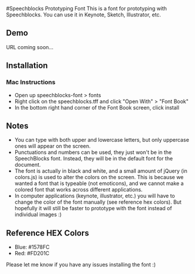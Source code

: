 #Speechblocks Prototyping Font
This is a font for prototyping with Speechblocks. You can use it in Keynote, Sketch, Illustrator, etc.

## Demo
URL coming soon...

## Installation

### Mac Instructions
* Open up speechblocks-font > fonts
* Right click on the speechblocks.tff and click "Open With" > "Font Book"
* In the bottom right hand corner of the Font Book screen, click install

## Notes
* You can type with both upper and lowercase letters, but only uppercase ones will appear on the screen.
* Punctuations and numbers can be used, they just won't be in the SpeechBlocks font. Instead, they will be in the default font for the document.
* The font is actually in black and white, and a small amount of jQuery (in colors.js) is used to alter the colors on the screen. This is because we wanted a font that is typeable (not emoticons), and we cannot make a colored font that works across different applications.
* In computer applications (keynote, illustrator, etc.) you will have to change the color of the font manually (see reference hex colors). But hopefully it will still be faster to prototype with the font instead of individual images :)

## Reference HEX Colors
* Blue: #1578FC
* Red: #FD201C

Please let me know if you have any issues installing the font :)